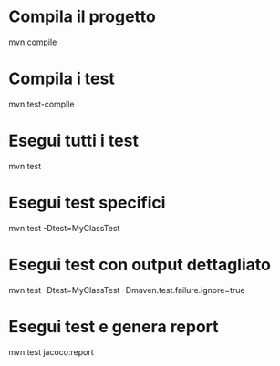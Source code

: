 # Compila il progetto
mvn compile

# Compila i test
mvn test-compile

# Esegui tutti i test
mvn test

# Esegui test specifici
mvn test -Dtest=MyClassTest

# Esegui test con output dettagliato
mvn test -Dtest=MyClassTest -Dmaven.test.failure.ignore=true

# Esegui test e genera report
mvn test jacoco:report